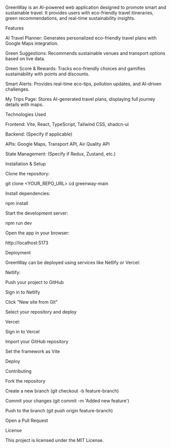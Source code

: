 GreenWay is an AI-powered web application designed to promote smart and sustainable travel. It provides users with eco-friendly travel itineraries, green recommendations, and real-time sustainability insights.

Features

AI Travel Planner: Generates personalized eco-friendly travel plans with Google Maps integration.

Green Suggestions: Recommends sustainable venues and transport options based on live data.

Green Score & Rewards: Tracks eco-friendly choices and gamifies sustainability with points and discounts.

Smart Alerts: Provides real-time eco-tips, pollution updates, and AI-driven challenges.

My Trips Page: Stores AI-generated travel plans, displaying full journey details with maps.

Technologies Used

Frontend: Vite, React, TypeScript, Tailwind CSS, shadcn-ui

Backend: (Specify if applicable)

APIs: Google Maps, Transport API, Air Quality API

State Management: (Specify if Redux, Zustand, etc.)

Installation & Setup

Clone the repository:

git clone <YOUR_REPO_URL>
cd greenway-main

Install dependencies:

npm install

Start the development server:

npm run dev

Open the app in your browser:

http://localhost:5173

Deployment

GreenWay can be deployed using services like Netlify or Vercel:

Netlify:

Push your project to GitHub

Sign in to Netlify

Click "New site from Git"

Select your repository and deploy

Vercel:

Sign in to Vercel

Import your GitHub repository

Set the framework as Vite

Deploy

Contributing

Fork the repository

Create a new branch (git checkout -b feature-branch)

Commit your changes (git commit -m 'Added new feature')

Push to the branch (git push origin feature-branch)

Open a Pull Request

License

This project is licensed under the MIT License.

